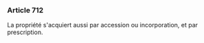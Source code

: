 ### Article 712

La propriété s'acquiert aussi par accession ou incorporation, et par prescription.

